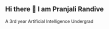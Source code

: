 ## Hi there 👋 I am Pranjali Randive
A 3rd year Artificial Intelligence Undergrad

<!--
**PranjaliRandive/PranjaliRandive** is a ✨ _special_ ✨ repository because its `README.md` (this file) appears on your GitHub profile.

Here are some ideas to get you started:

- 🔭 I’m currently working on Open Source Contribution
- 🌱 I’m currently learning AI & ML, Web Development, Problem solving
- 👯 I’m looking to collaborate on ...
- 🤔 I’m looking for help with ...
- 💬 Ask me about ...
- 📫 How to reach me: ...
- 😄 Pronouns: She/her
- ⚡ Fun fact: ...
-->
